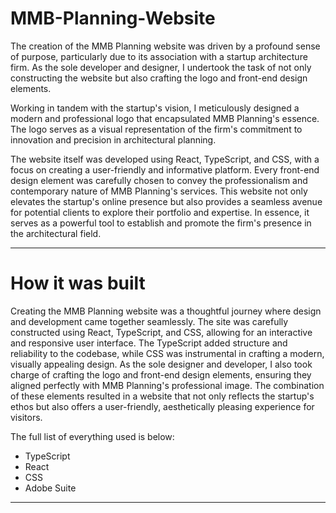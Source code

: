# MMB-Planning-Website

The creation of the MMB Planning website was driven by a profound sense of purpose, particularly due to its association with a startup architecture firm. As the sole developer and designer, I undertook the task of not only constructing the website but also crafting the logo and front-end design elements.

Working in tandem with the startup's vision, I meticulously designed a modern and professional logo that encapsulated MMB Planning's essence. The logo serves as a visual representation of the firm's commitment to innovation and precision in architectural planning.

The website itself was developed using React, TypeScript, and CSS, with a focus on creating a user-friendly and informative platform. Every front-end design element was carefully chosen to convey the professionalism and contemporary nature of MMB Planning's services. This website not only elevates the startup's online presence but also provides a seamless avenue for potential clients to explore their portfolio and expertise. In essence, it serves as a powerful tool to establish and promote the firm's presence in the architectural field.

<hr>
<h1> How it was built </h1>

Creating the MMB Planning website was a thoughtful journey where design and development came together seamlessly. The site was carefully constructed using React, TypeScript, and CSS, allowing for an interactive and responsive user interface. The TypeScript added structure and reliability to the codebase, while CSS was instrumental in crafting a modern, visually appealing design. As the sole designer and developer, I also took charge of crafting the logo and front-end design elements, ensuring they aligned perfectly with MMB Planning's professional image. The combination of these elements resulted in a website that not only reflects the startup's ethos but also offers a user-friendly, aesthetically pleasing experience for visitors.

The full list of everything used is below:
<ul>
<li>TypeScript</li>
<li>React</li>
<li>CSS</li>
<li>Adobe Suite</li>
</ul>
<hr>

